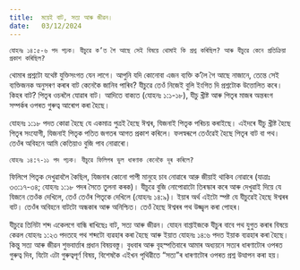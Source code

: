 ```yaml
---
title:  ময়েই বাট, সত্য আৰু জীৱন।
date:   03/12/2024
---
```


`যোহনঃ ১৪:৫-৬ পদ পঢ়ক। যীচুৱে ক’ত গৈ আছে সেই বিষয়ে থোমাই কি প্ৰশ্ন কৰিছিল? আৰু যীচুৱে কেনে প্ৰতিক্ৰিয়া প্ৰকাশ কৰিছিল?`

থোমাৰ প্ৰশ্নটো যথেষ্ট যুক্তিসংগত যেন লাগে। আপুনি যদি কোনোবা এজন ব্যক্তি ক’লৈ গৈ আছে নাজানে, তেন্তে সেই ব্যক্তিজনক অনুসৰণ কৰাৰ বাট কেনেকৈ জানিব পাৰিব? যীচুৱে তেওঁ নিজেই বুলি ইংগিত দি প্ৰশ্নটোক উত্তোলিত কৰে। কিহৰ বাট? পিতৃৰ ওচৰলৈ যোৱাৰ বাট। আদিতে বাক্যত (যোহনঃ ১:১-১৮), যীচু খ্ৰীষ্ট আৰু পিতৃৰ মাজৰ অন্তৰংগ সম্পৰ্কৰ ওপৰত গুৰুত্ব আৰোপ কৰা হৈছে।

যোহনঃ ১:১৮ পদত কোৱা হৈছে যে একমাত্ৰ পুত্ৰই হৈছে ঈশ্বৰ, যিজনাই পিতৃক পৰিচয় কৰাইছে। এইদৰে যীচু খ্ৰীষ্ট হৈছে পিতৃৰ সংযোগী, যিজনাই পিতৃক পতিত জগতৰ আগত প্ৰকাশ কৰিলে। ফলস্বৰূপে তেওঁৱেই হৈছে পিতৃৰ বাট বা পথ। তেওঁৰ অবিহনে আমি কেতিয়াও বুজি পাব নোৱাৰো।

`যোহনঃ ১৪:৭-১১ পদ পঢ়ক। যীচুৱে ফিলিপৰ ভুল ধাৰণাক কেনেকৈ দূৰ কৰিলে?`

ফিলিপে পিতৃক দেখুৱাবলৈ কৈছিল, যিজনাৰ কোনো পাপী মানুহে চাব নোৱাৰে আরু জীয়াই থাকিব নোৱাৰে (যাত্ৰাঃ ৩৩:১৭-৩৪; যোহনঃ ১:১৮ পদৰ সৈতে তুলনা কৰক)। যীচুৱে বুজি নোপোৱাটো তিৰস্কাৰ কৰে আৰু দেখুৱাই দিয়ে যে যিজনে তেওঁক দেখিলে, তেওঁ তেওঁৰ পিতৃকে দেখিলে (যোহনঃ ১৪:৯)। ইয়াৰ অৰ্থ এইটো স্পষ্ট যে যীচুৱেই হৈছে ঈশ্বৰৰ বাট। তেওঁৰ অবিহনে বাটটো অন্ধকাৰ আৰু অনিশ্চিত। তেওঁ হৈছে ঈশ্বৰৰ পথ উজ্জ্বল কৰা পোহৰ।

যীচুৱে তিনিটা শব্দ একেলগে বান্ধি ৰাখিছেঃ বাট, সত্য আৰু জীৱন। যোহন বাপ্তাইজকে যীচুৰ বাবে পথ যুগুত কৰাৰ বিষয়ে কেৱল যোহনঃ ১:২৩ পদতহে পথ শব্দটো ব্যৱহাৰ কৰা হৈছে আৰু ইয়াত যোহনঃ ১৪:৬ পদত ইয়াক ব্যৱহাৰ কৰা হৈছে। কিন্তু সত্য আৰু জীৱন শুভবাৰ্ত্তাৰ প্ৰধান বিষয়বস্তু। বুধবাৰ আৰু বৃহস্পতিবাৰে আমাৰ অধ্যয়নে সত্যৰ ধাৰণাটোৰ ওপৰত গুৰুত্ব দিব, যিটো এটা গুৰুত্বপূৰ্ণ বিষয়, বিশেষকৈ এইখন পৃথিৱীতে “সত্য”ৰ ধাৰণাটোৰ ওপৰত প্ৰশ্ন উত্থাপন কৰা হয়।